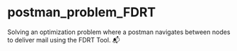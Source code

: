 # postman_problem_FDRT
Solving an optimization problem where a postman navigates between nodes to deliver mail using the FDRT Tool. 📬
